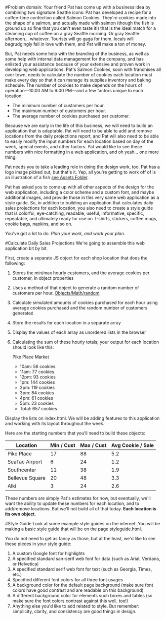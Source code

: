 #Problem domain:
Your friend Pat has come up with a business idea by combining two signature Seattle icons: Pat has developed a recipe for a coffee-time confection called Salmon Cookies. They're cookies made into the shape of a salmon, and actually made with salmon (though the fish is ground up so fine that you can't even taste it!) that is the ideal match for a steaming cup of coffee on a gray Seattle morning. Or gray Seattle afternoon... whatever. Tourists will go gaga for them, locals will begrudgingly fall in love with them, and Pat will make a ton of money.

But, Pat needs some help with the branding of the business, as well as some help with internal data management for the company, and has enlisted your assistance because of your extensive and proven work in developing web applications. Pat's Salmon Cookies, soon with franchises all over town, needs to calculate the number of cookies each location must make every day so that it can manage its supplies inventory and baking schedule. The number of cookies to make depends on the hours of operation—10:00 AM to 6:00 PM—and a few factors unique to each location:

- The minimum number of customers per hour.
- The maximum number of customers per hour.
- The average number of cookies purchased per customer.

Because we are early in the life of this business, we will need to build an application that is adaptable. Pat will need to be able to add and remove locations from the daily projections report, and Pat will also need to be able to easily modify the input numbers for each location based on day of the week, special events, and other factors. Pat would like to see these numbers with nice formatting in a web application, and oh yeah... one more thing:

Pat needs you to take a leading role in doing the design work, too. Pat has a logo image picked out, but that's it. Yep, all you're getting to work off of is an illustration of a fish [see Assets Folder](week-2/assets).

Pat has asked you to come up with all other aspects of the design for the web application, including a color scheme and a custom font, and maybe additional images, and provide those in this very same web application as a style guide. So, in addition to building an application that calculates daily sales projections for each location, you also need to create a style guide that is colorful, eye-catching, readable, useful, informative, specific, repeatable, and ultimately ready for use on T-shirts, stickers, coffee mugs, cookie bags, napkins, and so on.

You've got a lot to do.
*Plan your work, and work your plan*.

#Calculate Daily Sales Projections
We're going to assemble this web application bit by bit.

First, create a separate JS object for each shop location that does the following:

1. Stores the min/max hourly customers, and the average cookies per customer, in object properties
2. Uses a method of that object to generate a random number of customers per hour. [Objects/Math/random](https://developer.mozilla.org/en-US/docs/Web/JavaScript/Reference/Global)
3. Calculate simulated amounts of cookies purchased for each hour using average cookies purchased and  the random number of customers generated
4. Store the results for each location in a separate array
5. Display the values of each array as unordered lists in the browser
6. Calculating the sum of these hourly totals; your output for each location should look like this:

    Pike Place Market
    - 10am: 56 cookies
    - 11am: 77 cookies
    - 12pm: 93 cookies
    - 1pm: 144 cookies
    - 2pm: 119 cookies
    - 3pm: 84 cookies
    - 4pm: 61 cookies
    - 5pm: 23 cookies
    - Total: 657 cookies

Display the lists on index.html. We will be adding features to this application and working with its layout throughout the week.

Here are the starting numbers that you'll need to build these objects:

Location        | Min / Cust | Max / Cust | Avg Cookie / Sale
----------------|------------|------------|-------------------
Pike Place      |      17    |     88     |        5.2
SeaTac Airport  |      6     |     24     |        1.2
Southcenter     |      11    |     38     |        1.9
Bellevue Square |      20    |     48     |        3.3
Alki            |      3     |     24     |        2.6

These numbers are simply Pat's estimates for now, but eventually, we'll want the ability to update these numbers for each location, and to add/remove locations. But we'll not build all of that today. **Each location is its own object**.


#Style Guide
Look at some example style guides on the internet. You will be making a basic style guide that will be on the page styleguide.html.

You do not need to get as fancy as those, but at the least, we'd like to see these pieces in your style guide:

1. A custom Google font for highlights
2. A specified standard san-serif web font for data (such as Arial, Verdana, or Helvetica)
3. A specified standard serif web font for text (such as Georgia, Times, etc.)
4. Specified different font colors for all three font usages
5. A background color for the default page background (make sure font colors have good contrast and are readable on this background)
6. A different background color for elements such boxes and tables (so make sure the font colors contrast against this well, too!)
7. Anything else you'd like to add related to style. But remember: simplicity, clarity,  and consistency are good things in design.
